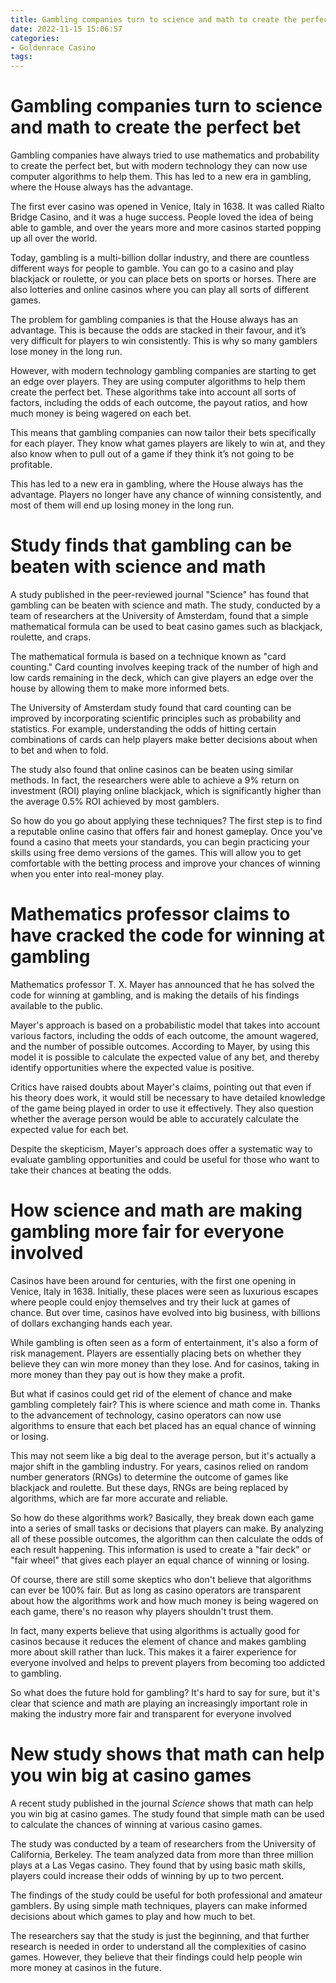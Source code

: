 ```yaml
---
title: Gambling companies turn to science and math to create the perfect bet 
date: 2022-11-15 15:06:57
categories:
- Goldenrace Casino
tags:
---
```



#  Gambling companies turn to science and math to create the perfect bet 

Gambling companies have always tried to use mathematics and probability to create the perfect bet, but with modern technology they can now use computer algorithms to help them. This has led to a new era in gambling, where the House always has the advantage.

The first ever casino was opened in Venice, Italy in 1638. It was called Rialto Bridge Casino, and it was a huge success. People loved the idea of being able to gamble, and over the years more and more casinos started popping up all over the world.

Today, gambling is a multi-billion dollar industry, and there are countless different ways for people to gamble. You can go to a casino and play blackjack or roulette, or you can place bets on sports or horses. There are also lotteries and online casinos where you can play all sorts of different games.

The problem for gambling companies is that the House always has an advantage. This is because the odds are stacked in their favour, and it’s very difficult for players to win consistently. This is why so many gamblers lose money in the long run.

However, with modern technology gambling companies are starting to get an edge over players. They are using computer algorithms to help them create the perfect bet. These algorithms take into account all sorts of factors, including the odds of each outcome, the payout ratios, and how much money is being wagered on each bet.

This means that gambling companies can now tailor their bets specifically for each player. They know what games players are likely to win at, and they also know when to pull out of a game if they think it’s not going to be profitable.

This has led to a new era in gambling, where the House always has the advantage. Players no longer have any chance of winning consistently, and most of them will end up losing money in the long run.

#  Study finds that gambling can be beaten with science and math 

A study published in the peer-reviewed journal "Science" has found that gambling can be beaten with science and math. The study, conducted by a team of researchers at the University of Amsterdam, found that a simple mathematical formula can be used to beat casino games such as blackjack, roulette, and craps.

The mathematical formula is based on a technique known as "card counting." Card counting involves keeping track of the number of high and low cards remaining in the deck, which can give players an edge over the house by allowing them to make more informed bets.

The University of Amsterdam study found that card counting can be improved by incorporating scientific principles such as probability and statistics. For example, understanding the odds of hitting certain combinations of cards can help players make better decisions about when to bet and when to fold.

The study also found that online casinos can be beaten using similar methods. In fact, the researchers were able to achieve a 9% return on investment (ROI) playing online blackjack, which is significantly higher than the average 0.5% ROI achieved by most gamblers.

So how do you go about applying these techniques? The first step is to find a reputable online casino that offers fair and honest gameplay. Once you've found a casino that meets your standards, you can begin practicing your skills using free demo versions of the games. This will allow you to get comfortable with the betting process and improve your chances of winning when you enter into real-money play.

#  Mathematics professor claims to have cracked the code for winning at gambling 

Mathematics professor T. X. Mayer has announced that he has solved the code for winning at gambling, and is making the details of his findings available to the public.

Mayer's approach is based on a probabilistic model that takes into account various factors, including the odds of each outcome, the amount wagered, and the number of possible outcomes. According to Mayer, by using this model it is possible to calculate the expected value of any bet, and thereby identify opportunities where the expected value is positive.

Critics have raised doubts about Mayer's claims, pointing out that even if his theory does work, it would still be necessary to have detailed knowledge of the game being played in order to use it effectively. They also question whether the average person would be able to accurately calculate the expected value for each bet.

Despite the skepticism, Mayer's approach does offer a systematic way to evaluate gambling opportunities and could be useful for those who want to take their chances at beating the odds.

#  How science and math are making gambling more fair for everyone involved 

Casinos have been around for centuries, with the first one opening in Venice, Italy in 1638. Initially, these places were seen as luxurious escapes where people could enjoy themselves and try their luck at games of chance. But over time, casinos have evolved into big business, with billions of dollars exchanging hands each year.

While gambling is often seen as a form of entertainment, it's also a form of risk management. Players are essentially placing bets on whether they believe they can win more money than they lose. And for casinos, taking in more money than they pay out is how they make a profit.

But what if casinos could get rid of the element of chance and make gambling completely fair? This is where science and math come in. Thanks to the advancement of technology, casino operators can now use algorithms to ensure that each bet placed has an equal chance of winning or losing.

This may not seem like a big deal to the average person, but it's actually a major shift in the gambling industry. For years, casinos relied on random number generators (RNGs) to determine the outcome of games like blackjack and roulette. But these days, RNGs are being replaced by algorithms, which are far more accurate and reliable.

So how do these algorithms work? Basically, they break down each game into a series of small tasks or decisions that players can make. By analyzing all of these possible outcomes, the algorithm can then calculate the odds of each result happening. This information is used to create a "fair deck" or "fair wheel" that gives each player an equal chance of winning or losing.

Of course, there are still some skeptics who don't believe that algorithms can ever be 100% fair. But as long as casino operators are transparent about how the algorithms work and how much money is being wagered on each game, there's no reason why players shouldn't trust them.

In fact, many experts believe that using algorithms is actually good for casinos because it reduces the element of chance and makes gambling more about skill rather than luck. This makes it a fairer experience for everyone involved and helps to prevent players from becoming too addicted to gambling.

So what does the future hold for gambling? It's hard to say for sure, but it's clear that science and math are playing an increasingly important role in making the industry more fair and transparent for everyone involved

#  New study shows that math can help you win big at casino games

A recent study published in the journal <i>Science</i> shows that math can help you win big at casino games. The study found that simple math can be used to calculate the chances of winning at various casino games.

The study was conducted by a team of researchers from the University of California, Berkeley. The team analyzed data from more than three million plays at a Las Vegas casino. They found that by using basic math skills, players could increase their odds of winning by up to two percent.

The findings of the study could be useful for both professional and amateur gamblers. By using simple math techniques, players can make informed decisions about which games to play and how much to bet.

The researchers say that the study is just the beginning, and that further research is needed in order to understand all the complexities of casino games. However, they believe that their findings could help people win more money at casinos in the future.